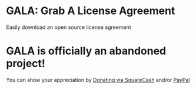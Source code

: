 # GALA: Grab A License Agreement
Easily download an open source license agreement

# GALA is officially an abandoned project!

You can show your appreciation by [Donating via SquareCash](https://cash.me/$michaelsboost) and/or [PayPal](https://www.paypal.me/mikethedj4)
